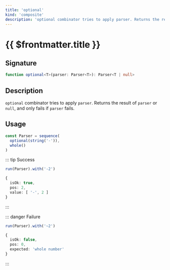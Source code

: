 ```yaml
---
title: 'optional'
kind: 'composite'
description: 'optional combinator tries to apply parser. Returns the result of parser or null, and only fails if parser fails.'
---
```


# {{ $frontmatter.title }} <Composite />

## Signature

```ts
function optional<T>(parser: Parser<T>): Parser<T | null>
```

## Description

`optional` combinator tries to apply `parser`. Returns the result of `parser` or `null`, and only fails if `parser` fails.

## Usage

```ts
const Parser = sequence(
  optional(string('-')),
  whole()
)
```

::: tip Success
```ts
run(Parser).with('-2')

{
  isOk: true,
  pos: 2,
  value: [ '-', 2 ]
}
```
:::

::: danger Failure
```ts
run(Parser).with('~2')

{
  isOk: false,
  pos: 0,
  expected: 'whole number'
}
```
:::
